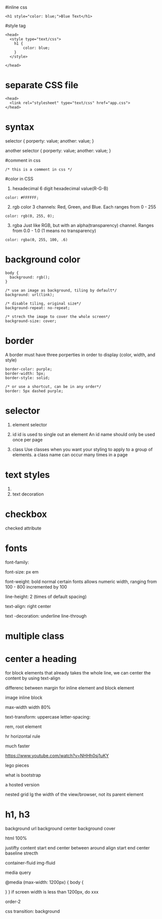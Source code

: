 #inline css
```
<h1 style="color: blue;">Blue Text</h1>
```

#style tag
```
<head>
  <style type="text/css">
    h1 {
        color: blue;
    }
  </style>

</head>
```

# separate CSS file
```
<head>
  <link rel="stylesheet" type="text/css" href="app.css">
</head>
```


# syntax
selector
{
    porperty: value;
    another: value;
}

another selector
{
    porperty: value;
    another: value;
}

#comment in css
```
/* this is a comment in css */
```

#color in CSS
1. hexadecimal
6 digit hexadecimal value(R-G-B)
```
color: #FFFFFF;
```

2. rgb color
3 channels: Red, Green, and Blue. Each ranges from 0 - 255
```
color: rgb(0, 255, 0);
```

3. rgba
Just like RGB, but with an alpha(transparency) channel. Ranges from 0.0 - 1.0 (1 means no transparency)
```
color: rgba(0, 255, 100, .6)
```

# background color
```
body {
  background: rgb();
}

/* use an image as background, tiling by default*/
background: url(link);

/* disable tiling, original size*/
background-repeat: no-repeat;

/* strech the image to cover the whole screen*/
background-size: cover;
```
# border
A border must have three porperties in order to display (color, width, and style)
```
border-color: purple;
border-width: 5px;
border-style: solid;

/* or use a shortcut, can be in any order*/
border: 5px dashed purple;
```
# selector
1. element selector

2. id
id is used to single out an element
An id name should only be used once per page

3. class
Use classes when you want your styling to apply to a group of elements. 
a class name can occur many times in a page

# text styles
1. 
2. text decoration


# checkbox 
checked attribute


# fonts
font-family: 

font-size: px em

font-weight: bold normal certain fonts allows numeric width, ranging from 100 - 800 incremented by 100

line-height: 2 (times of default spacing)

text-align: right center

text -decoration: underline line-through


# multiple class


# center a heading
for block elements that already takes the whole line, we can center the content by using text-align

differenc between margin for inline element and block element

image inline block

max-width 
width 80%

text-transform: uppercase
letter-spacing: 

rem, root element

hr horizontal rule

much faster

https://www.youtube.com/watch?v=NHHh0sj1uKY

lego pieces

what is bootstrap

a hosted version 

nested grid
lg the width of the view/browser, not its parent element

# h1, h3


background url
background center
background cover 

html 100%


justifty content start end center between around
align start end center baseline strecth 


container-fluid
img-fluid

media query 

@media (max-width: 1200px) {
  body {

  }
}
if screen width is less than 1200px, do xxx


order-2


css transition: background
